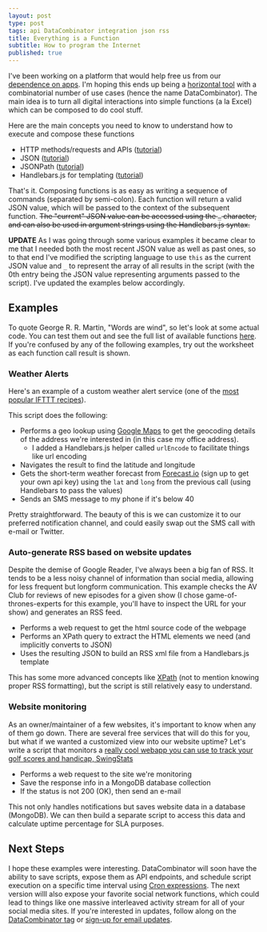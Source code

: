 ```yaml
---
layout: post
type: post
tags: api DataCombinator integration json rss
title: Everything is a Function
subtitle: How to program the Internet
published: true
---
```


I've been working on a platform that would help free us from our [dependence on apps](http://www.josephpconley.com/2014/12/08/apps-are-dead.html).  I'm hoping this ends up being a [horizontal tool](http://www.joelonsoftware.com/items/2012/01/06.html) with a combinatorial number of use cases (hence the name DataCombinator).  The main idea is to turn all digital interactions into simple functions (a la Excel) which can be composed to do cool stuff.

Here are the main concepts you need to know to understand how to execute and compose these functions

- HTTP methods/requests and APIs ([tutorial](http://www.restapitutorial.com/))
- JSON ([tutorial](http://www.w3schools.com/json/default.asp))
- JSONPath ([tutorial](http://goessner.net/articles/JsonPath/))
- Handlebars.js for templating ([tutorial](http://handlebarsjs.com/))

That's it.  Composing functions is as easy as writing a sequence of commands (separated by semi-colon).  Each function will return a valid JSON value, which will be passed to the context of the subsequent function.  <strike>The "current" JSON value can be accessed using the `_` character, and can also be used in argument strings using the Handlebars.js syntax.</strike>

**UPDATE** As I was going through some various examples it became clear to me that I needed both the most recent JSON value as well as past ones, so to that end I've modified the scripting language to use `this` as the current JSON value and `_` to represent the array of all results in the script (with the 0th entry being the JSON value representing arguments passed to the script).  I've updated the examples below accordingly.

## Examples

To quote George R. R. Martin, "Words are wind", so let's look at some actual code.  You can test them out and see the full list of available functions [here](http://www.datacombinator.com/worksheet).  If you're confused by any of the following examples, try out the worksheet as each function call result is shown.

### Weather Alerts
Here's an example of a custom weather alert service (one of the [most popular IFTTT recipes](https://ifttt.com/recipes/popular)).

<script src="https://gist.github.com/josephpconley/adcca77c201b3f5a55b7.js"></script>

This script does the following:

- Performs a geo lookup using [Google Maps](https://developers.google.com/maps/documentation/geocoding/) to get the geocoding details of the address we're interested in (in this case my office address).
	- I added a Handlebars.js helper called `urlEncode` to facilitate things like url encoding
- Navigates the result to find the latitude and longitude
- Gets the short-term weather forecast from [Forecast.io](https://developer.forecast.io/) (sign up to get your own api key) using the `lat` and `long` from the previous call (using Handlebars to pass the values)
- Sends an SMS message to my phone if it's below 40

Pretty straightforward.  The beauty of this is we can customize it to our preferred notification channel, and could easily swap out the SMS call with e-mail or Twitter.

### Auto-generate RSS based on website updates

Despite the demise of Google Reader, I've always been a big fan of RSS.  It tends to be a less noisy channel of information than social media, allowing for less frequent but longform communication.  This example checks the AV Club for reviews of new episodes for a given show (I chose game-of-thrones-experts for this example, you'll have to inspect the URL for your show) and generates an RSS feed.

<script src="https://gist.github.com/josephpconley/11a556fbecd20f159eb8.js"></script>

- Performs a web request to get the html source code of the webpage
- Performs an XPath query to extract the HTML elements we need (and implicitly converts to JSON)
- Uses the resulting JSON to build an RSS xml file from a Handlebars.js template

This has some more advanced concepts like [XPath](http://www.w3schools.com/xpath/) (not to mention knowing proper RSS formatting), but the script is still relatively easy to understand.

### Website monitoring

As an owner/maintainer of a few websites, it's important to know when any of them go down.  There are several free services that will do this for you, but what if we wanted a customized view into our website uptime?  Let's write a script that monitors a [really cool webapp you can use to track your golf scores and handicap, SwingStats](http://www.swingstats.com/)

<script src="https://gist.github.com/josephpconley/798a18bc5f789d6747c4.js"></script>

- Performs a web request to the site we're monitoring
- Save the response info in a MongoDB database collection
- If the status is not 200 (OK), then send an e-mail

This not only handles notifications but saves website data in a database (MongoDB).  We can then build a separate script to access this data and calculate uptime percentage for SLA purposes.

## Next Steps

I hope these examples were interesting.  DataCombinator will soon have the ability to save scripts, expose them as API endpoints, and schedule script execution on a specific time interval using [Cron expressions](http://en.wikipedia.org/wiki/Cron).  The next version willl also expose your favorite social network functions, which could lead to things like one massive interleaved activity stream for all of your social media sites.  If you're interested in updates, follow along on the [DataCombinator tag](http://www.josephpconley.com/tags/datacombinator/) or [sign-up for email updates](http://www.datacombinator.com).
